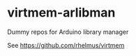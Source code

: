 # virtmem-arlibman
Dummy repos for Arduino library manager

See https://github.com/rhelmus/virtmem

